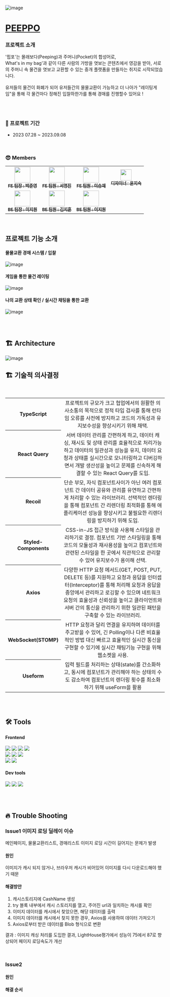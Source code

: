 ![image](https://github.com/ffinal4/front-end/assets/107457719/60e884e6-d7d9-44c9-8277-a2cab9b46832)

# [PEEPPO](https://peeppo.site/)

### 프로젝트 소개
'핍포'는 몰래보다(Peeping)과 주머니(Pocket)의 합성어로, 
<br/>
What's in my bag'과 같이 다른 사람의 가방을 엿보는 콘텐츠에서 영감을 받아, 서로의 주머니 속 물건을 엿보고 교환할 수 있는 중개 플랫폼을 만들자는 취지로 시작되었습니다.
<br><br/>
유저들의 물건이 화폐가 되어 유저들간의 물물교환이 가능하고 더 나아가 "레이팅게임"을 통해 각 물건마다 정해진 입찰하한가를 통해 경매를 진행할수 있어요 !

<br/>
<br/>

### 📆 프로젝트 기간

- 2023 07.28 ~ 2023.09.08

<br/>

### 😎 Members
<table>
  <tbody>
    <tr>
      <td align="center"><a href="https://github.com/LOCA525"><img src="https://avatars.githubusercontent.com/u/98865366?v=4" width="50px;" alt=""/><br /><sub><b>FE 팀장 : 박준영</b></sub></a><br /></td>
      <td align="center"><a href="https://github.com/myeongjin99"><img src="https://avatars.githubusercontent.com/u/107457719?v=4" width="50px;" alt=""/><br /><sub><b>FE 팀원 : 서명진</b></sub></a><br /></td>
      <td align="center"><a href="https://github.com/seungjaelee2684"><img src="https://avatars.githubusercontent.com/u/135948012?v=4" width="50px;" alt=""/><br /><sub><b>FE 팀원 : 이승재</b></sub></a><br /></td>
      <td align="center"><a href="https://www.figma.com/file/aL874LElbs7lkXTpuuhARZ/PEEPPO?type=design&node-id=716-29&mode=design&t=rULoSuZSLt8VHmZ9-0"><img src="https://peeppo.site/static/media/mascot1.46c313e9e42df5129ff0f32c94ccc94d.svg" width="35px;" alt=""/><br /><sub><b>디자이너 : 윤지숙 </b></sub></a><br /></td>
     <tr/>
      <td align="center"><a href="https://github.com/jiooong"><img src="https://avatars.githubusercontent.com/u/102176567?v=4" width="50px;" alt=""/><br /><sub><b>BE 팀장 : 이지원 </b></sub></a><br /></td>
      <td align="center"><a href="https://github.com/K-IMjihun"><img src="https://avatars.githubusercontent.com/u/62210749?v=4" width="50px;" alt=""/><br /><sub><b>BE 팀원 : 김지훈</b></sub></a><br /></td>
      <td align="center"><a href="https://github.com/stoow1"><img src="https://avatars.githubusercontent.com/u/134283428?v=4" width="50px;" alt=""/><br /><sub><b>BE 팀원 : 이지원</b></sub></a><br /></td>
    </tr>
  </tbody>
</table>

<br/>

## 프로젝트 기능 소개

#### 물물교환 경매 시스템 / 입찰

![image](https://github.com/ffinal4/front-end/assets/107457719/3f3e8c0a-aa51-4eca-8371-72cfd03546bb)


#### 게임을 통한 물건 레이팅

![image](https://github.com/ffinal4/front-end/assets/107457719/90e8245a-d1e9-4d0a-996c-848952b04db6)


#### 나의 교환 상태 확인 / 실시간 채팅을 통한 교환

![image](https://github.com/ffinal4/front-end/assets/107457719/095d637f-b00a-43d9-86cd-50f1d673e17e)

<br/>
<br/>

## 🏗 Architecture

![image](https://github.com/ffinal4/front-end/assets/107457719/54dcd52b-e8b0-4982-853d-7e113540b137)

## 🏗 기술적 의사결정

<br/>
<table>
  <tbody>
    <tr>
      <th align="center">TypeScript</th>
      <td align="center" width="800px;">프로젝트의 규모가 크고 협업에서의 원활한 의사소통의 목적으로 정적 타입 검사를 통해 런타임 오류를 사전에 방지하고 코드의 가독성과 유지보수성을 향상시키기 위해 채택.</td>
    </tr>
    <tr>
      <th align="center">React Query</th>
      <td align="center" width="800px;">서버 데이터 관리를 간편하게 하고, 데이터 캐싱, 재시도 및 상태 관리를 효율적으로 처리가능하고 데이터의 일관성과 성능을 유지, 데이터 요청과 상태를 실시간으로 모니터링하고 디버깅하면서 개발 생산성을 높이고 문제를 신속하게 해결할 수 있는 React Query를 도입.</td>
    </tr>
    <tr>
      <th align="center">Recoil</th>
      <td align="center" width="800px;">단순 부모, 자식 컴포넌트사이가 아닌 여러 컴포넌트 간 데이터 공유와 관리를 유연하고 간편하게 처리할 수 있는 라이브러리. 선택적인 렌더링을 통해 컴포넌트 간 리렌더링 최적화를 통해 애플리케이션 성능을 향상시키고 불필요한 리렌더링을 방지하기 위해 도입.</td>
    </tr>
    <tr>
      <th align="center">Styled-Components</th>
      <td align="center" width="800px;">CSS-in-JS 접근 방식을 사용해 스타일을 관리하기로 결정. 컴포넌트 기반 스타일링을 통해 코드의 모듈성과 재사용성을 높이고 컴포넌트와 관련된 스타일을 한 곳에서 직관적으로 관리할 수 있어 유지보수가 용이해 선택.</td>
    </tr>
    <tr>
      <th align="center">Axios</th>
      <td align="center" width="800px;">다양한 HTTP 요청 메서드(GET, POST, PUT, DELETE 등)를 지원하고 요청과 응답을 인터셉터(Interceptor)를 통해 처리해 요청과 응답을 중앙에서 관리하고 로깅할 수 있으며 네트워크 요청의 효율성과 신뢰성을 높이고 클라이언트와 서버 간의 통신을 관리하기 위한 일관된 패턴을 구축할 수 있는 라이브러리.</td>
    </tr>
    <tr>
      <th align="center">WebSocket(STOMP)</th>
      <td align="center" width="800px;">HTTP 요청과 달리 연결을 유지하며 데이터를 주고받을 수 있어, 긴 Polling이나 다른 비효율적인 방법 대신 빠르고 효율적인 실시간 통신을 구현할 수 있기에 실시간 채팅기능 구현을 위해 웹소켓을 사용.</td>
    </tr>
    <tr>
      <th align="center">Useform</th>
      <td align="center" width="800px;">입력 필드를 처리하는 상태(state)를 간소화하고, 동시에 컴포넌트가 관리해야 하는 상태의 수도 감소하여 컴포넌트의 렌더링 횟수를 최소화하기 위해 useForm을 활용</td>
    </tr>
  </tbody>
</table>

<br/>
<br/>

## 🛠 Tools


#### Frontend

<p>
  <img src="https://img.shields.io/badge/Typescript-3178C6?style=for-the-badge&logo=typescript&logoColor=white">
  <img src="https://img.shields.io/badge/javascript-F7DF1E?style=for-the-badge&logo=javascript&logoColor=black">
  <img src="https://img.shields.io/badge/html-E34F26?style=for-the-badge&logo=html5&logoColor=white">
  <img src="https://img.shields.io/badge/css-1572B6?style=for-the-badge&logo=css3&logoColor=white">
  <br>
  <img src="https://img.shields.io/badge/styled--components-DB7093?style=for-the-badge&logo=styled-components&logoColor=white" >
   <img src="https://img.shields.io/badge/axios-007CE2?style=for-the-badge&logo=axios&logoColor=white" >
   <img src="https://img.shields.io/badge/reactquery-FF4154?style=for-the-badge&logo=reactquery&logoColor=white">
  <br>
  <img src="https://img.shields.io/badge/recoil-FF4154?style=for-the-badge&logo=recoily&logoColor=white">
  <img src="https://img.shields.io/badge/WebRTC-232F3E?style=for-the-badge&logo=WebRTC&logoColor=white">
  <br>

</p>

#### Dev tools

<p> 
  <img src="https://img.shields.io/badge/Visual%20Studio%20Code-0078d7.svg?style=for-the-badge&logo=visual-studio-code&logoColor=white">
  <img src="https://img.shields.io/badge/git-%23F05033.svg?style=for-the-badge&logo=git&logoColor=white">
  <img src="https://img.shields.io/badge/github-%23121011.svg?style=for-the-badge&logo=github&logoColor=white">
</p>

<br>
<br>

## 🔥 Trouble Shooting

### Issue1 이미지 로딩 딜레이 이슈

메인페이지, 물물교환리스트, 경매리스트 이미지 로딩 시간이 길어지는 문제가 발생

#### 원인

이미지가 캐시 되지 않거나, 브라우저 캐시가 비어있어 이미지를 다시 다운로드해야 했기 때문

#### 해결방안

1. 캐시스토리지에 CashName 생성
2. try 블록 내부에서 캐시 스토리지를 열고, 주어진 url과 일치하는 캐시를 확인
3. 이미지 데이터를 캐시에서 찾았으면, 해당 데이터를 출력
4. 이미지 데이터를 캐시에서 찾지 못한 경우, Axios를 사용하여 데이터 가져오기
5. Axios로부터 받은 데이터를 Blob 형식으로 변환

결과 : 이미지 캐싱 처리를 도입한 결과, LightHouse평가에서 성능이 75에서 87로 향상되어 페이지 로딩속도가 개선


<br/>

### Issue2 

####  원인



#### 해결 순서


<br>
<br>



